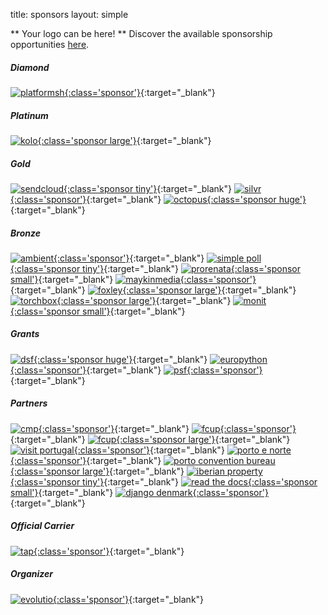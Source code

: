 title: sponsors
layout: simple

** Your logo can be here! ** Discover the available sponsorship opportunities [here](/sponsors/sponsorship/).

##### Diamond

[![platformsh](/static/images/sponsors/platformsh.png){:class='sponsor'}](https://platform.sh/){:target="_blank"} 

##### Platinum

[![kolo](/static/images/sponsors/kolo.svg){:class='sponsor large'}](https://kolo.app/){:target="_blank"} 

##### Gold

[![sendcloud](/static/images/sponsors/sendcloud.png){:class='sponsor tiny'}](https://jobs.sendcloud.com/){:target="_blank"} [![silvr](/static/images/sponsors/silvr.svg){:class='sponsor'}](https://careers.silvr.co/){:target="_blank"} [![octopus](/static/images/sponsors/octopus.png){:class='sponsor huge'}](https://octopus.energy/careers/){:target="_blank"} 

##### Bronze

[![ambient](/static/images/sponsors/ambient.svg){:class='sponsor'}](https://ambient.digital/){:target="_blank"} [![simple poll](/static/images/sponsors/simple_poll.svg){:class='sponsor tiny'}](https://simplepoll.rocks/){:target="_blank"} [![prorenata](/static/images/sponsors/prorenata.png){:class='sponsor small'}](https://prorenata.se/){:target="_blank"} [![maykinmedia](/static/images/sponsors/maykin.png){:class='sponsor'}](https://www.maykinmedia.nl/en/){:target="_blank"} [![foxley](/static/images/sponsors/foxley.png){:class='sponsor large'}](https://www.foxleytalent.com/){:target="_blank"} [![torchbox](/static/images/sponsors/torchbox.svg){:class='sponsor large'}](https://torchbox.com/){:target="_blank"} [![monit](/static/images/sponsors/monit.png){:class='sponsor small'}](https://monitdata.com/){:target="_blank"} 

##### Grants

[![dsf](/static/images/sponsors/dsf.png){:class='sponsor huge'}](https://www.djangoproject.com/){:target="_blank"} [![europython](/static/images/sponsors/eps.png){:class='sponsor'}](https://www.europython-society.org/){:target="_blank"} [![psf](/static/images/sponsors/psf.png){:class='sponsor'}](https://www.python.org/){:target="_blank"}

##### Partners

[![cmp](/static/images/sponsors/cmp.png){:class='sponsor'}](https://www.porto.pt/en){:target="_blank"} [![fcup](/static/images/sponsors/fcup.png){:class='sponsor'}](https://sigarra.up.pt/fcup/en/web_page.inicial){:target="_blank"} [![fcup](/static/images/sponsors/dcc.png){:class='sponsor large'}](https://www.dcc.fc.up.pt/site/){:target="_blank"} [![visit portugal](/static/images/sponsors/visitportugal.png){:class='sponsor'}](https://www.visitportugal.com/en){:target="_blank"} [![porto e norte](/static/images/sponsors/portoenorte.png){:class='sponsor'}](http://www.portoenorte.pt/en){:target="_blank"} [![porto convention bureau](/static/images/sponsors/pcb.png){:class='sponsor large'}](https://www.portocvb.com/){:target="_blank"} [![iberian property](/static/images/sponsors/ip.svg){:class='sponsor tiny'}](https://iberian.property/){:target="_blank"} [![read the docs](/static/images/sponsors/readthedocs.png){:class='sponsor small'}](https://readthedocs.org/){:target="_blank"} [![django denmark](/static/images/sponsors/djangodk.png){:class='sponsor'}](https://www.django-denmark.org/){:target="_blank"}

##### Official Carrier

[![tap](/static/images/sponsors/tap.svg){:class='sponsor'}](/static/docs/tap.pdf){:target="_blank"}

##### Organizer

[![evolutio](/static/images/sponsors/evolutio.png){:class='sponsor'}](https://evolutio.pt/){:target="_blank"}

